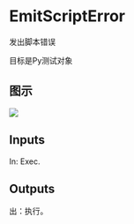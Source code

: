 # EmitScriptError

发出脚本错误

目标是Py测试对象

## 图示

![]($-20221218-20313164.png)

## Inputs

In: Exec.  

## Outputs

出：执行。
